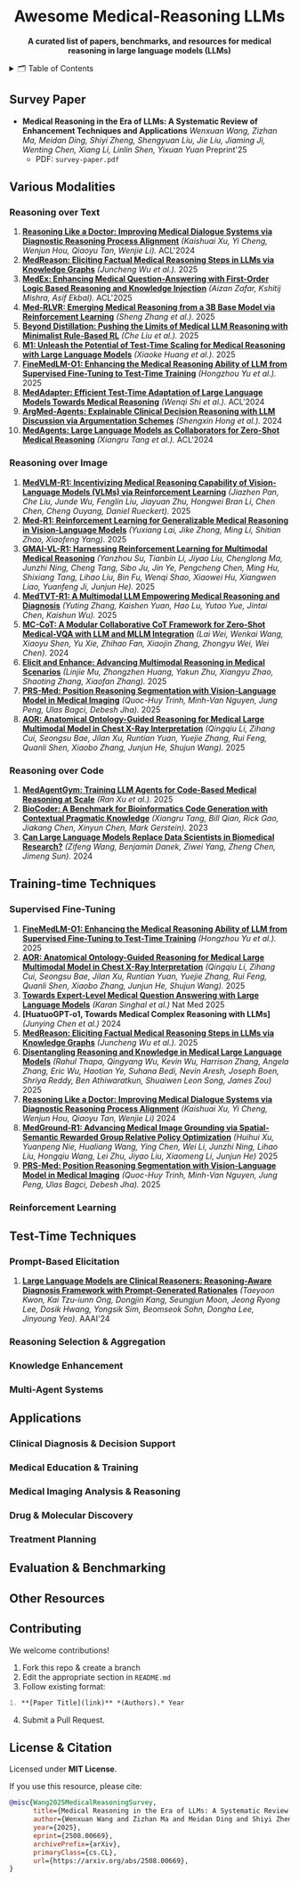 <h1 align="center">Awesome Medical-Reasoning LLMs</h1>

<p align="center">
  <b>A curated list of papers, benchmarks, and resources for medical reasoning in large language models (LLMs)</b>
</p>
<details>
  <summary>🗂️ Table of Contents</summary>
  <ol>
    <li><a href="#survey-paper">Survey Paper</a></li>
    <li><a href="#various-modalities">Various Modalities</a></li>
    <li><a href="#training-time-techniques">Training-time Techniques</a></li>
    <li><a href="#test-time-techniques">Test-time Techniques</a></li>
    <li><a href="#applications">Applications</a></li>
    <li><a href="#evaluation--benchmarking">Evaluation & Benchmarking</a></li>
    <li><a href="#other-resources">Other Resources</a></li>
    <li><a href="#contributing">Contributing</a></li>
    <li><a href="#license--citation">License & Citation</a></li>
  </ol>
</details>

## Survey Paper

- **Medical Reasoning in the Era of LLMs: A Systematic Review of Enhancement Techniques and Applications**
  *Wenxuan Wang, Zizhan Ma, Meidan Ding, Shiyi Zheng, Shengyuan Liu, Jie Liu, Jiaming Ji, Wenting Chen, Xiang Li, Linlin Shen, Yixuan Yuan* Preprint'25
    - PDF: `survey-paper.pdf`

## Various Modalities

### Reasoning over Text
1. **[Reasoning Like a Doctor: Improving Medical Dialogue Systems via Diagnostic Reasoning Process Alignment](https://arxiv.org/abs/2406.13934)** *(Kaishuai Xu, Yi Cheng, Wenjun Hou, Qiaoyu Tan, Wenjie Li).* ACL'2024  
2. **[MedReason: Eliciting Factual Medical Reasoning Steps in LLMs via Knowledge Graphs](https://arxiv.org/abs/2504.00993)** *(Juncheng Wu et al.).* 2025  
3. **[MedEx: Enhancing Medical Question-Answering with First-Order Logic Based Reasoning and Knowledge Injection](https://aclanthology.org/2025.coling-main.649/)** *(Aizan Zafar, Kshitij Mishra, Asif Ekbal).* ACL'2025  
4. **[Med-RLVR: Emerging Medical Reasoning from a 3B Base Model via Reinforcement Learning](https://arxiv.org/abs/2502.19655)** *(Sheng Zhang et al.).* 2025  
5. **[Beyond Distillation: Pushing the Limits of Medical LLM Reasoning with Minimalist Rule-Based RL](https://arxiv.org/abs/2505.17952)** *(Che Liu et al.).* 2025  
6. **[M1: Unleash the Potential of Test-Time Scaling for Medical Reasoning with Large Language Models](https://arxiv.org/abs/2504.00869)** *(Xiaoke Huang et al.).* 2025  
7. **[FineMedLM-O1: Enhancing the Medical Reasoning Ability of LLM from Supervised Fine-Tuning to Test-Time Training](https://arxiv.org/abs/2501.09213)** *(Hongzhou Yu et al.).* 2025  
8. **[MedAdapter: Efficient Test-Time Adaptation of Large Language Models Towards Medical Reasoning](https://aclanthology.org/2024.emnlp-main.1244.pdf)** *(Wenqi Shi et al.).* ACL'2024  
9. **[ArgMed-Agents: Explainable Clinical Decision Reasoning with LLM Discussion via Argumentation Schemes](https://arxiv.org/abs/2403.06294)** *(Shengxin Hong et al.).* 2024  
10. **[MedAgents: Large Language Models as Collaborators for Zero-Shot Medical Reasoning](https://aclanthology.org/2024.findings-acl.33.pdf)** *(Xiangru Tang et al.).* ACL'2024  



### Reasoning over Image
1. **[MedVLM-R1: Incentivizing Medical Reasoning Capability of Vision-Language Models (VLMs) via Reinforcement Learning](https://arxiv.org/abs/2502.19634)** *(Jiazhen Pan, Che Liu, Junde Wu, Fenglin Liu, Jiayuan Zhu, Hongwei Bran Li, Chen Chen, Cheng Ouyang, Daniel Rueckert).* 2025  
2. **[Med-R1: Reinforcement Learning for Generalizable Medical Reasoning in Vision-Language Models](https://arxiv.org/abs/2503.13939)** *(Yuxiang Lai, Jike Zhong, Ming Li, Shitian Zhao, Xiaofeng Yang).* 2025  
3. **[GMAI-VL-R1: Harnessing Reinforcement Learning for Multimodal Medical Reasoning](https://arxiv.org/abs/2504.01886)** *(Yanzhou Su, Tianbin Li, Jiyao Liu, Chenglong Ma, Junzhi Ning, Cheng Tang, Sibo Ju, Jin Ye, Pengcheng Chen, Ming Hu, Shixiang Tang, Lihao Liu, Bin Fu, Wenqi Shao, Xiaowei Hu, Xiangwen Liao, Yuanfeng Ji, Junjun He).* 2025  
4. **[MedTVT-R1: A Multimodal LLM Empowering Medical Reasoning and Diagnosis](https://arxiv.org/abs/2506.18512)** *(Yuting Zhang, Kaishen Yuan, Hao Lu, Yutao Yue, Jintai Chen, Kaishun Wu).* 2025  
5. **[MC-CoT: A Modular Collaborative CoT Framework for Zero-Shot Medical-VQA with LLM and MLLM Integration](https://arxiv.org/abs/2410.04521)** *(Lai Wei, Wenkai Wang, Xiaoyu Shen, Yu Xie, Zhihao Fan, Xiaojin Zhang, Zhongyu Wei, Wei Chen).* 2024  
6. **[Elicit and Enhance: Advancing Multimodal Reasoning in Medical Scenarios](https://arxiv.org/abs/2505.23118)** *(Linjie Mu, Zhongzhen Huang, Yakun Zhu, Xiangyu Zhao, Shaoting Zhang, Xiaofan Zhang).* 2025  
7. **[PRS-Med: Position Reasoning Segmentation with Vision-Language Model in Medical Imaging](https://arxiv.org/abs/2505.11872)** *(Quoc-Huy Trinh, Minh-Van Nguyen, Jung Peng, Ulas Bagci, Debesh Jha).* 2025  
8. **[AOR: Anatomical Ontology-Guided Reasoning for Medical Large Multimodal Model in Chest X-Ray Interpretation](https://arxiv.org/abs/2505.02830)** *(Qingqiu Li, Zihang Cui, Seongsu Bae, Jilan Xu, Runtian Yuan, Yuejie Zhang, Rui Feng, Quanli Shen, Xiaobo Zhang, Junjun He, Shujun Wang).* 2025  



### Reasoning over Code
1. **[MedAgentGym: Training LLM Agents for Code-Based Medical Reasoning at Scale](https://arxiv.org/abs/2506.04405)** *(Ran Xu et al.).* 2025  
2. **[BioCoder: A Benchmark for Bioinformatics Code Generation with Contextual Pragmatic Knowledge](https://arxiv.org/abs/2308.16458)** *(Xiangru Tang, Bill Qian, Rick Gao, Jiakang Chen, Xinyun Chen, Mark Gerstein).* 2023  
3. **[Can Large Language Models Replace Data Scientists in Biomedical Research?](https://arxiv.org/abs/2410.21591)** *(Zifeng Wang, Benjamin Danek, Ziwei Yang, Zheng Chen, Jimeng Sun).* 2024  



## Training-time Techniques

### Supervised Fine-Tuning
1. **[FineMedLM-O1: Enhancing the Medical Reasoning Ability of LLM from Supervised Fine-Tuning to Test-Time Training](https://arxiv.org/abs/2501.09213)** *(Hongzhou Yu et al.).* 2025
2. **[AOR: Anatomical Ontology-Guided Reasoning for Medical Large Multimodal Model in Chest X-Ray Interpretation](https://arxiv.org/abs/2505.02830)** *(Qingqiu Li, Zihang Cui, Seongsu Bae, Jilan Xu, Runtian Yuan, Yuejie Zhang, Rui Feng, Quanli Shen, Xiaobo Zhang, Junjun He, Shujun Wang).* 2025
3. **[Towards Expert-Level Medical Question Answering with Large Language Models](https://www.nature.com/articles/s41591-024-03423-7)** *(Karan Singhal et al.)* Nat Med 2025
4. **[HuatuoGPT-o1, Towards Medical Complex Reasoning with LLMs]** *(Junying Chen et al.)* 2024
5. **[MedReason: Eliciting Factual Medical Reasoning Steps in LLMs via Knowledge Graphs](https://arxiv.org/abs/2504.00993)** *(Juncheng Wu et al.).* 2025
6. **[Disentangling Reasoning and Knowledge in Medical Large Language Models](http://arxiv.org/abs/2505.11462)** *(Rahul Thapa, Qingyang Wu, Kevin Wu, Harrison Zhang, Angela Zhang, Eric Wu, Haotian Ye, Suhana Bedi, Nevin Aresh, Joseph Boen, Shriya Reddy, Ben Athiwaratkun, Shuaiwen Leon Song, James Zou)* 2025
7. **[Reasoning Like a Doctor: Improving Medical Dialogue Systems via Diagnostic Reasoning Process Alignment](https://arxiv.org/abs/2406.13934)** *(Kaishuai Xu, Yi Cheng, Wenjun Hou, Qiaoyu Tan, Wenjie Li)* 2024  
8. **[MedGround-R1: Advancing Medical Image Grounding via Spatial-Semantic Rewarded Group Relative Policy Optimization](https://arxiv.org/abs/2507.02994)** *(Huihui Xu, Yuanpeng Nie, Hualiang Wang, Ying Chen, Wei Li, Junzhi Ning, Lihao Liu, Hongqiu Wang, Lei Zhu, Jiyao Liu, Xiaomeng Li, Junjun He)* 2025
9. **[PRS-Med: Position Reasoning Segmentation with Vision-Language Model in Medical Imaging](https://arxiv.org/abs/2505.11872)** *(Quoc-Huy Trinh, Minh-Van Nguyen, Jung Peng, Ulas Bagci, Debesh Jha).* 2025


### Reinforcement Learning
    


## Test-Time Techniques

### Prompt-Based Elicitation

1. **[Large Language Models are Clinical Reasoners: Reasoning-Aware Diagnosis Framework with Prompt-Generated Rationales](https://arxiv.org/abs/2312.07399)** *(Taeyoon Kwon, Kai Tzu-iunn Ong, Dongjin Kang, Seungjun Moon, Jeong Ryong Lee, Dosik Hwang, Yongsik Sim, Beomseok Sohn, Dongha Lee, Jinyoung Yeo).* AAAI'24

### Reasoning Selection \& Aggregation



### Knowledge Enhancement



### Multi-Agent Systems



## Applications

### Clinical Diagnosis \& Decision Support



### Medical Education \& Training



### Medical Imaging Analysis \& Reasoning



### Drug \& Molecular Discovery



### Treatment Planning



## Evaluation \& Benchmarking



## Other Resources



## Contributing

We welcome contributions!

1. Fork this repo \& create a branch
2. Edit the appropriate section in `README.md`
3. Follow existing format:

```markdown
1. **[Paper Title](link)** *(Authors).* Year  
```

4. Submit a Pull Request.

## License \& Citation

Licensed under **MIT License**.

If you use this resource, please cite:

```bibtex
@misc{Wang2025MedicalReasoningSurvey,
      title={Medical Reasoning in the Era of LLMs: A Systematic Review of Enhancement Techniques and Applications}, 
      author={Wenxuan Wang and Zizhan Ma and Meidan Ding and Shiyi Zheng and Shengyuan Liu and Jie Liu and Jiaming Ji and Wenting Chen and Xiang Li and Linlin Shen and Yixuan Yuan},
      year={2025},
      eprint={2508.00669},
      archivePrefix={arXiv},
      primaryClass={cs.CL},
      url={https://arxiv.org/abs/2508.00669}, 
}
```
